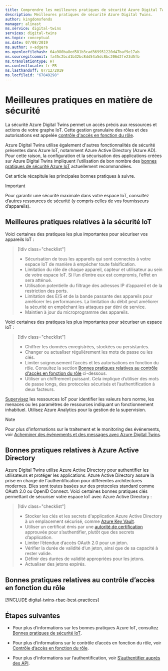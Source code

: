 ```yaml
---
title: Comprendre les meilleures pratiques de sécurité Azure Digital Twins | Microsoft Docs
description: Meilleures pratiques de sécurité Azure Digital Twins.
author: kingdomofends
manager: alinast
ms.service: digital-twins
services: digital-twins
ms.topic: conceptual
ms.date: 07/08/2019
ms.author: v-adgera
ms.openlocfilehash: 64a980ba8ed581b3cad369951220d47baf9e17ab
ms.sourcegitcommit: fa45c2bcd1b32bc8dd54a5dc8bc206d2fe23d5fb
ms.translationtype: HT
ms.contentlocale: fr-FR
ms.lasthandoff: 07/12/2019
ms.locfileid: "67849298"
---
```

# <a name="security-best-practices"></a>Meilleures pratiques en matière de sécurité

La sécurité Azure Digital Twins permet un accès précis aux ressources et actions de votre graphe IoT. Cette gestion granulaire des rôles et des autorisations est appelée [contrôle d'accès en fonction du rôle](./security-role-based-access-control.md).

Azure Digital Twins utilise également d'autres fonctionnalités de sécurité présentes dans Azure IoT, notamment Azure Active Directory (Azure AD). Pour cette raison, la configuration et la sécurisation des applications créées sur Azure Digital Twins impliquent l'utilisation de bon nombre des [bonnes pratiques de sécurité Azure IoT](../iot-fundamentals/iot-security-best-practices.md) actuellement recommandées.

Cet article récapitule les principales bonnes pratiques à suivre.

> [!IMPORTANT]
> Pour garantir une sécurité maximale dans votre espace IoT, consultez d’autres ressources de sécurité (y compris celles de vos fournisseurs d’appareils).

## <a name="iot-security-best-practices"></a>Meilleures pratiques relatives à la sécurité IoT

Voici certaines des pratiques les plus importantes pour sécuriser vos appareils IoT :

> [!div class="checklist"]
> * Sécurisation de tous les appareils qui sont connectés à votre espace IoT de manière à empêcher toute falsification.
> * Limitation du rôle de chaque appareil, capteur et utilisateur au sein de votre espace IoT. Si l’un d’entre eux est compromis, l’effet en sera atténué.
> * Utilisation potentielle du filtrage des adresses IP d’appareil et de la restriction des ports.
> * Limitation des E/S et de la bande passante des appareils pour améliorer les performances. La limitation du débit peut améliorer la sécurité en empêchant les attaques par déni de service.
> * Maintien à jour du microprogramme des appareils.

Voici certaines des pratiques les plus importantes pour sécuriser un espace IoT :

> [!div class="checklist"]
> * Chiffrer les données enregistrées, stockées ou persistantes.
> * Changer ou actualiser régulièrement les mots de passe ou les clés.
> * Limiter soigneusement l’accès et les autorisations en fonction du rôle. Consultez la section [Bonnes pratiques relatives au contrôle d'accès en fonction du rôle](#rbac) ci-dessous.
> * Utiliser un chiffrement puissant. Cela implique d’utiliser des mots de passe longs, des protocoles sécurisés et l’authentification à deux facteurs.

[Supervisez](./how-to-configure-monitoring.md) les ressources IoT pour identifier les valeurs hors norme, les menaces ou les paramètres de ressources indiquant un fonctionnement inhabituel. Utilisez Azure Analytics pour la gestion de la supervision.

> [!NOTE]
> Pour plus d’informations sur le traitement et le monitoring des événements, voir [Acheminer des événements et des messages avec Azure Digital Twins](./concepts-events-routing.md).

## <a name="azure-active-directory-best-practices"></a>Bonnes pratiques relatives à Azure Active Directory

Azure Digital Twins utilise Azure Active Directory pour authentifier les utilisateurs et protéger les applications. Azure Active Directory assure la prise en charge de l'authentification pour différentes architectures modernes. Elles sont toutes basées sur des protocoles standard comme OAuth 2.0 ou OpenID Connect. Voici certaines bonnes pratiques clés permettant de sécuriser votre espace IoT avec Azure Active Directory :

> [!div class="checklist"]
> * Stocker les clés et les secrets d'application Azure Active Directory à un emplacement sécurisé, comme [Azure Key Vault](https://azure.microsoft.com/services/key-vault/).
> * Utiliser un certificat émis par une [autorité de certification](../active-directory/authentication/active-directory-certificate-based-authentication-get-started.md) approuvée pour s’authentifier, plutôt que des secrets d’application.
> * Limiter l’étendue d’accès OAuth 2.0 pour un jeton.
> * Vérifier la durée de validité d’un jeton, ainsi que de sa capacité à rester valide.
> * Définir des durées de validité appropriées pour les jetons.
> * Actualiser des jetons expirés.

<div id="rbac"></div>

## <a name="role-based-access-control-best-practices"></a>Bonnes pratiques relatives au contrôle d’accès en fonction du rôle

[!INCLUDE [digital-twins-rbac-best-practices](../../includes/digital-twins-rbac-best-practices.md)]

## <a name="next-steps"></a>Étapes suivantes

* Pour plus d’informations sur les bonnes pratiques Azure IoT, consultez [Bonnes pratiques de sécurité IoT](../iot-fundamentals/iot-security-best-practices.md).

* Pour plus d’informations sur le contrôle d’accès en fonction du rôle, voir [Contrôle d’accès en fonction du rôle](./security-role-based-access-control.md).

* Pour plus d’informations sur l’authentification, voir [S’authentifier auprès des API](./security-authenticating-apis.md).
